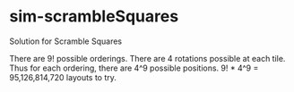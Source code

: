 # sim-scrambleSquares
Solution for Scramble Squares

There are 9! possible orderings. There are 4 rotations possible at each tile. Thus
for each ordering, there are 4^9 possible positions. 9! * 4^9 = 95,126,814,720
layouts to try.